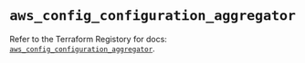 # `aws_config_configuration_aggregator`

Refer to the Terraform Registory for docs: [`aws_config_configuration_aggregator`](https://www.terraform.io/docs/providers/aws/r/config_configuration_aggregator).
